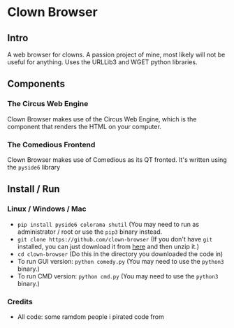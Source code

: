 # Clown Browser
## Intro
A web browser for clowns. A passion project of mine, most likely will not be useful for anything. Uses the URLLib3 and WGET python libraries.
## Components
### The Circus Web Engine
Clown Browser makes use of the Circus Web Engine, which is the component that renders the HTML on your computer.
### The Comedious Frontend
Clown Browser makes use of Comedious as its QT fronted. It's written using the `pyside6` library
## Install / Run
### Linux / Windows / Mac
- `pip install pyside6 colorama shutil` (You may need to run as administrator / root or use the `pip3` binary instead.
- `git clone https://github.com/clown-browser` (If you don't have `git` installed, you can just download it from [here](https://github.com/yuckdevchan/clown-browser/archive/refs/heads/main.zip) and then unzip it.)
- `cd clown-browser` (Do this in the directory you downloaded the code in)
- To run GUI version: `python comedy.py` (You may need to use the `python3` binary.)
- To run CMD version: `python cmd.py` (You may need to use the `python3` binary.)
### Credits
- All code: some ramdom people i pirated code from 
